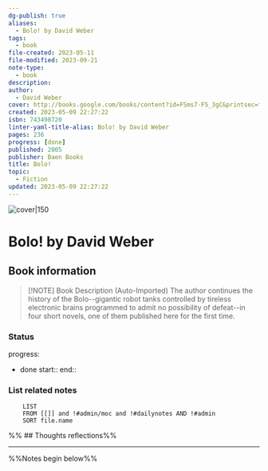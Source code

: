 ```yaml
---
dg-publish: true
aliases:
  - Bolo! by David Weber
tags:
  - book
file-created: 2023-05-11
file-modified: 2023-09-21
note-type:
  - book
description: 
author:
  - David Weber
cover: http://books.google.com/books/content?id=FSms7-F5_3gC&printsec=frontcover&img=1&zoom=1&edge=curl&source=gbs_api
created: 2023-05-09 22:27:22
isbn: 743498720
linter-yaml-title-alias: Bolo! by David Weber
pages: 236
progress: [done]
published: 2005
publisher: Baen Books
title: Bolo!
topic:
  - Fiction
updated: 2023-05-09 22:27:22
---
```


![cover|150](http://books.google.com/books/content?id=FSms7-F5_3gC&printsec=frontcover&img=1&zoom=1&edge=curl&source=gbs_api)

# Bolo! by David Weber

## Book information

> [!NOTE] Book Description (Auto-Imported)
> The author continues the history of the Bolo--gigantic robot tanks controlled by tireless electronic brains programmed to admit no possibility of defeat--in four short novels, one of them published here for the first time.

### Status

progress:
  - done
start::
end::

### List related notes

```dataview
	LIST
	FROM [[]] and !#admin/moc and !#dailynotes AND !#admin
	SORT file.name
```

%% ## Thoughts reflections%%

---
%%Notes begin below%%

##
